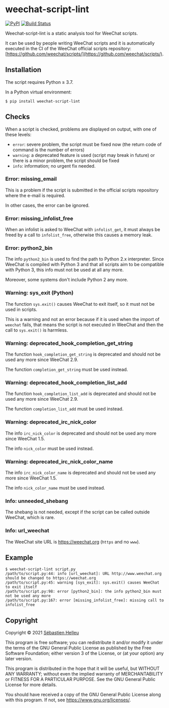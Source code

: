 # weechat-script-lint

[![PyPI](https://img.shields.io/pypi/v/weechat-script-lint.svg)](https://pypi.org/project/weechat-script-lint/)
[![Build Status](https://github.com/weechat/weechat-script-lint/workflows/CI/badge.svg)](https://github.com/weechat/weechat-script-lint/actions?query=workflow%3A%22CI%22)

Weechat-script-lint is a static analysis tool for WeeChat scripts.

It can be used by people writing WeeChat scripts and it is automatically
executed in the CI of the WeeChat official scripts repository:
[https://github.com/weechat/scripts/](https://github.com/weechat/scripts/).

## Installation

The script requires Python ≥ 3.7.

In a Python virtual environment:

```
$ pip install weechat-script-lint
```

## Checks

When a script is checked, problems are displayed on output, with one of these
levels:

- `error`: severe problem, the script must be fixed now (the return code of
  command is the number of errors)
- `warning`: a deprecated feature is used (script may break in future) or there
  is a minor problem, the script should be fixed
- `info`: information; no urgent fix needed.

### Error: missing_email

This is a problem if the script is submitted in the official scripts repository
where the e-mail is required.

In other cases, the error can be ignored.

### Error: missing_infolist_free

When an infolist is asked to WeeChat with `infolist_get`, it must always be
freed by a call to `infolist_free`, otherwise this causes a memory leak.

### Error: python2_bin

The info `python2_bin` is used to find the path to Python 2.x interpreter.
Since WeeChat is compiled with Python 3 and that all scripts aim to be
compatible with Python 3, this info must not be used at all any more.

Moreover, some systems don't include Python 2 any more.

### Warning: sys_exit (Python)

The function `sys.exit()` causes WeeChat to exit itself, so it must not be used
in scripts.

This is a warning and not an error because if it is used when the import of
`weechat` fails, that means the script is not executed in WeeChat and then the
call to `sys.exit()` is harmless.

### Warning: deprecated_hook_completion_get_string

The function `hook_completion_get_string` is deprecated and should not be used
any more since WeeChat 2.9.

The function `completion_get_string` must be used instead.

### Warning: deprecated_hook_completion_list_add

The function `hook_completion_list_add` is deprecated and should not be used
any more since WeeChat 2.9.

The function `completion_list_add` must be used instead.

### Warning: deprecated_irc_nick_color

The info `irc_nick_color` is deprecated and should not be used any more
since WeeChat 1.5.

The info `nick_color` must be used instead.

### Warning: deprecated_irc_nick_color_name

The info `irc_nick_color_name` is deprecated and should not be used any more
since WeeChat 1.5.

The info `nick_color_name` must be used instead.

### Info: unneeded_shebang

The shebang is not needed, except if the script can be called outside WeeChat,
which is rare.

### Info: url_weechat

The WeeChat site URL is https://weechat.org (`https` and no `www`).

## Example

```
$ weechat-script-lint script.py
/path/to/script.py:44: info [url_weechat]: URL http://www.weechat.org should be changed to https://weechat.org
/path/to/script.py:45: warning [sys_exit]: sys.exit() causes WeeChat to exit itself
/path/to/script.py:98: error [python2_bin]: the info python2_bin must not be used any more
/path/to/script.py:167: error [missing_infolist_free]: missing call to infolist_free
```

## Copyright

Copyright © 2021 [Sébastien Helleu](https://github.com/flashcode)

This program is free software; you can redistribute it and/or modify
it under the terms of the GNU General Public License as published by
the Free Software Foundation; either version 3 of the License, or
(at your option) any later version.

This program is distributed in the hope that it will be useful,
but WITHOUT ANY WARRANTY; without even the implied warranty of
MERCHANTABILITY or FITNESS FOR A PARTICULAR PURPOSE.  See the
GNU General Public License for more details.

You should have received a copy of the GNU General Public License
along with this program.  If not, see <https://www.gnu.org/licenses/>.
